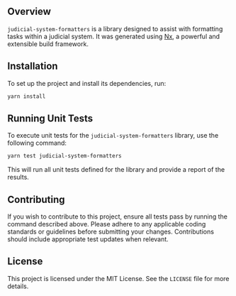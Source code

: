 ## Overview

`judicial-system-formatters` is a library designed to assist with formatting tasks within a judicial system. It was generated using [Nx](https://nx.dev), a powerful and extensible build framework.

## Installation

To set up the project and install its dependencies, run:

```bash
yarn install
```

## Running Unit Tests

To execute unit tests for the `judicial-system-formatters` library, use the following command:

```bash
yarn test judicial-system-formatters
```

This will run all unit tests defined for the library and provide a report of the results.

## Contributing

If you wish to contribute to this project, ensure all tests pass by running the command described above. Please adhere to any applicable coding standards or guidelines before submitting your changes. Contributions should include appropriate test updates when relevant.

## License

This project is licensed under the MIT License. See the `LICENSE` file for more details.